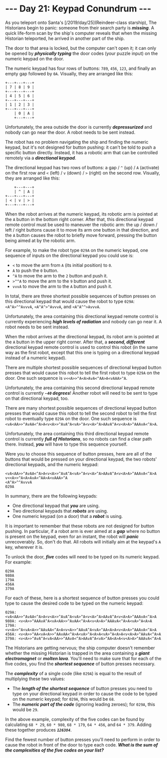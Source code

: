 # --- Day 21: Keypad Conundrum ---

As you teleport onto Santa's [/2019/day/25](Reindeer-class starship), The Historians begin to panic: someone from their search party is <em><b>missing</b></em>. A quick life-form scan by the ship's computer reveals that when the missing Historian teleported, he arrived in another part of the ship.


The door to that area is locked, but the computer can't open it; it can only be opened by <em><b>physically typing</b></em> the door codes (your puzzle input) on the numeric keypad on the door.


The numeric keypad has four rows of buttons: <code>789</code>, <code>456</code>, <code>123</code>, and finally an empty gap followed by <code>0A</code>. Visually, they are arranged like this:


<pre><code>+---+---+---+
| 7 | 8 | 9 |
+---+---+---+
| 4 | 5 | 6 |
+---+---+---+
| 1 | 2 | 3 |
+---+---+---+
    | 0 | A |
    +---+---+
</code></pre>
Unfortunately, the area outside the door is currently <em><b>depressurized</b></em> and nobody can go near the door. A robot needs to be sent instead.


The robot has no problem navigating the ship and finding the numeric keypad, but it's not designed for button pushing: it can't be told to push a specific button directly. Instead, it has a robotic arm that can be controlled remotely via a <em><b>directional keypad</b></em>.


The directional keypad has two rows of buttons: a gap / <code>^</code> (up) / <code>A</code> (activate) on the first row and <code>&lt;</code> (left) / <code>v</code> (down) / <code>&gt;</code> (right) on the second row. Visually, they are arranged like this:


<pre><code>    +---+---+
    | ^ | A |
+---+---+---+
| &lt; | v | &gt; |
+---+---+---+
</code></pre>
When the robot arrives at the numeric keypad, its robotic arm is pointed at the <code>A</code> button in the bottom right corner. After that, this directional keypad remote control must be used to maneuver the robotic arm: the up / down / left / right buttons cause it to move its arm one button in that direction, and the <code>A</code> button causes the robot to briefly move forward, pressing the button being aimed at by the robotic arm.


For example, to make the robot type <code>029A</code> on the numeric keypad, one sequence of inputs on the directional keypad you could use is:


<ul>
<li><code>&lt;</code> to move the arm from <code>A</code> (its initial position) to <code>0</code>.</li>
<li><code>A</code> to push the <code>0</code> button.</li>
<li><code>^A</code> to move the arm to the <code>2</code> button and push it.</li>
<li><code>&gt;^^A</code> to move the arm to the <code>9</code> button and push it.</li>
<li><code>vvvA</code> to move the arm to the <code>A</code> button and push it.</li>
</ul>
In total, there are three shortest possible sequences of button presses on this directional keypad that would cause the robot to type <code>029A</code>: <code>&lt;A^A&gt;^^AvvvA</code>, <code>&lt;A^A^&gt;^AvvvA</code>, and <code>&lt;A^A^^&gt;AvvvA</code>.


Unfortunately, the area containing this directional keypad remote control is currently experiencing <em><b>high levels of radiation</b></em> and nobody can go near it. A robot needs to be sent instead.


When the robot arrives at the directional keypad, its robot arm is pointed at the <code>A</code> button in the upper right corner. After that, a <em><b>second, different</b></em> directional keypad remote control is used to control this robot (in the same way as the first robot, except that this one is typing on a directional keypad instead of a numeric keypad).


There are multiple shortest possible sequences of directional keypad button presses that would cause this robot to tell the first robot to type <code>029A</code> on the door. One such sequence is <code>v&lt;&lt;A&gt;&gt;^A&lt;A&gt;AvA&lt;^AA&gt;A&lt;vAAA&gt;^A</code>.


Unfortunately, the area containing this second directional keypad remote control is currently <em><b><code>-40</code> degrees</b></em>! Another robot will need to be sent to type on that directional keypad, too.


There are many shortest possible sequences of directional keypad button presses that would cause this robot to tell the second robot to tell the first robot to eventually type <code>029A</code> on the door. One such sequence is <code>&lt;vA&lt;AA&gt;&gt;^AvAA&lt;^A&gt;A&lt;v&lt;A&gt;&gt;^AvA^A&lt;vA&gt;^A&lt;v&lt;A&gt;^A&gt;AAvA^A&lt;v&lt;A&gt;A&gt;^AAAvA&lt;^A&gt;A</code>.


Unfortunately, the area containing this third directional keypad remote control is currently <em><b>full of Historians</b></em>, so no robots can find a clear path there. Instead, <em><b>you</b></em> will have to type this sequence yourself.


Were you to choose this sequence of button presses, here are all of the buttons that would be pressed on your directional keypad, the two robots' directional keypads, and the numeric keypad:


<pre><code>&lt;vA&lt;AA&gt;&gt;^AvAA&lt;^A&gt;A&lt;v&lt;A&gt;&gt;^AvA^A&lt;vA&gt;^A&lt;v&lt;A&gt;^A&gt;AAvA^A&lt;v&lt;A&gt;A&gt;^AAAvA&lt;^A&gt;A
v&lt;&lt;A&gt;&gt;^A&lt;A&gt;AvA&lt;^AA&gt;A&lt;vAAA&gt;^A
&lt;A^A&gt;^^AvvvA
029A
</code></pre>
In summary, there are the following keypads:


<ul>
<li>One directional keypad that <em><b>you</b></em> are using.</li>
<li>Two directional keypads that <em><b>robots</b></em> are using.</li>
<li>One numeric keypad (on a door) that a <em><b>robot</b></em> is using.</li>
</ul>
It is important to remember that these robots are not designed for button pushing. In particular, if a robot arm is ever aimed at a <em><b>gap</b></em> where no button is present on the keypad, even for an instant, the robot will <em><b>panic</b></em> unrecoverably. So, don't do that. All robots will initially aim at the keypad's <code>A</code> key, wherever it is.


To unlock the door, <em><b>five</b></em> codes will need to be typed on its numeric keypad. For example:


<pre><code>029A
980A
179A
456A
379A
</code></pre>
For each of these, here is a shortest sequence of button presses you could type to cause the desired code to be typed on the numeric keypad:


<pre><code>029A: &lt;vA&lt;AA&gt;&gt;^AvAA&lt;^A&gt;A&lt;v&lt;A&gt;&gt;^AvA^A&lt;vA&gt;^A&lt;v&lt;A&gt;^A&gt;AAvA^A&lt;v&lt;A&gt;A&gt;^AAAvA&lt;^A&gt;A
980A: &lt;v&lt;A&gt;&gt;^AAAvA^A&lt;vA&lt;AA&gt;&gt;^AvAA&lt;^A&gt;A&lt;v&lt;A&gt;A&gt;^AAAvA&lt;^A&gt;A&lt;vA&gt;^A&lt;A&gt;A
179A: &lt;v&lt;A&gt;&gt;^A&lt;vA&lt;A&gt;&gt;^AAvAA&lt;^A&gt;A&lt;v&lt;A&gt;&gt;^AAvA^A&lt;vA&gt;^AA&lt;A&gt;A&lt;v&lt;A&gt;A&gt;^AAAvA&lt;^A&gt;A
456A: &lt;v&lt;A&gt;&gt;^AA&lt;vA&lt;A&gt;&gt;^AAvAA&lt;^A&gt;A&lt;vA&gt;^A&lt;A&gt;A&lt;vA&gt;^A&lt;A&gt;A&lt;v&lt;A&gt;A&gt;^AAvA&lt;^A&gt;A
379A: &lt;v&lt;A&gt;&gt;^AvA^A&lt;vA&lt;AA&gt;&gt;^AAvA&lt;^A&gt;AAvA^A&lt;vA&gt;^AA&lt;A&gt;A&lt;v&lt;A&gt;A&gt;^AAAvA&lt;^A&gt;A
</code></pre>
The Historians are getting nervous; the ship computer doesn't remember whether the missing Historian is trapped in the area containing a <em><b>giant electromagnet</b></em> or <em><b>molten lava</b></em>. You'll need to make sure that for each of the five codes, you find the <em><b>shortest sequence</b></em> of button presses necessary.


The <em><b>complexity</b></em> of a single code (like <code>029A</code>) is equal to the result of multiplying these two values:


<ul>
<li>The <em><b>length of the shortest sequence</b></em> of button presses you need to type on your directional keypad in order to cause the code to be typed on the numeric keypad; for <code>029A</code>, this would be <code>68</code>.</li>
<li>The <em><b>numeric part of the code</b></em> (ignoring leading zeroes); for <code>029A</code>, this would be <code>29</code>.</li>
</ul>
In the above example, complexity of the five codes can be found by calculating <code>68 * 29</code>, <code>60 * 980</code>, <code>68 * 179</code>, <code>64 * 456</code>, and <code>64 * 379</code>. Adding these together produces <code><em><b>126384</b></em></code>.


Find the fewest number of button presses you'll need to perform in order to cause the robot in front of the door to type each code. <em><b>What is the sum of the complexities of the five codes on your list?</b></em>


